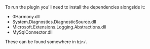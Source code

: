 To run the plugin you'll need to install the dependencies alongside it:
- 0Harmony.dll
- System.Diagnostics.DiagnosticSource.dll
- Microsoft.Extensions.Logging.Abstractions.dll
- MySqlConnector.dll

These can be found somewhere in `bin/`.
